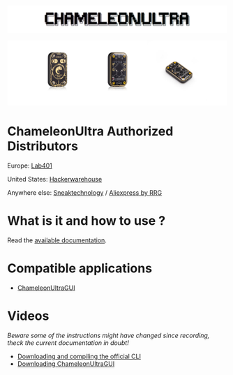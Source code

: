 ![logo](docs/images/ultra-logo.png)

![ultra picture](docs/images/ultra-overview.png)

# ChameleonUltra Authorized Distributors

Europe: [Lab401](https://lab401.com/)

United States: [Hackerwarehouse](https://hackerwarehouse.com/)

Anywhere else: [Sneaktechnology](https://sneaktechnology.com) / [Aliexpress by RRG](https://proxgrind.aliexpress.com/store/1101312023)

# What is it and how to use ?

Read the [available documentation](docs/README.md).

# Compatible applications

* [ChameleonUltraGUI](https://github.com/GameTec-live/ChameleonUltraGUI)

# Videos

*Beware some of the instructions might have changed since recording, theck the current documentation in doubt!*

* [Downloading and compiling the official CLI](https://www.youtube.com/watch?v=VGpAeitNXH0)
* [Downloading ChameleonUltraGUI](https://www.youtube.com/watch?v=rHH7iqbX3nY)


